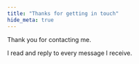 ```yaml
---
title: "Thanks for getting in touch"
hide_meta: true
---
```


Thank you for contacting me.

I read and reply to every message I receive.